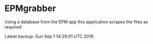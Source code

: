 # EPMgrabber
Using a database from the EPM app this application scrapes the files as required


Latest backup: Sun Sep 1 14:29:01 UTC 2019
